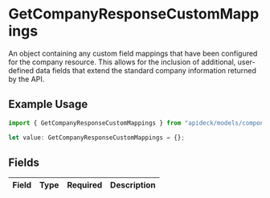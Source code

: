 # GetCompanyResponseCustomMappings

An object containing any custom field mappings that have been configured for the company resource. This allows for the inclusion of additional, user-defined data fields that extend the standard company information returned by the API.

## Example Usage

```typescript
import { GetCompanyResponseCustomMappings } from "apideck/models/components";

let value: GetCompanyResponseCustomMappings = {};
```

## Fields

| Field       | Type        | Required    | Description |
| ----------- | ----------- | ----------- | ----------- |